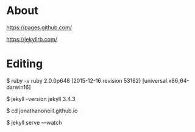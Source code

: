 # About

https://pages.github.com/

https://jekyllrb.com/

# Editing

$ ruby -v
ruby 2.0.0p648 (2015-12-16 revision 53162) [universal.x86_64-darwin16]

$ jekyll -version
jekyll 3.4.3

$ cd jonathanoneill.github.io

$ jekyll serve —watch